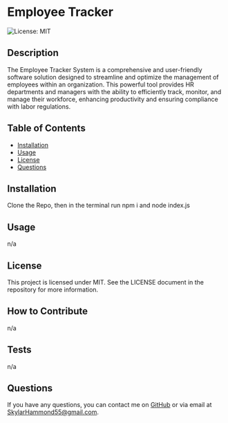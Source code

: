 # Employee Tracker
![License: MIT](https://img.shields.io/badge/License-MIT-blue.svg)

## Description
The Employee Tracker System is a comprehensive and user-friendly software solution designed to streamline and optimize the management of employees within an organization. This powerful tool provides HR departments and managers with the ability to efficiently track, monitor, and manage their workforce, enhancing productivity and ensuring compliance with labor regulations.

## Table of Contents
- [Installation](#installation)
- [Usage](#usage)
- [License](#license)
- [Questions](#questions)

## Installation
Clone the Repo, then in the terminal run npm i and node index.js 

## Usage
n/a

## License
This project is licensed under MIT. See the LICENSE document in the repository for more information.

## How to Contribute
n/a

## Tests
n/a

## Questions
If you have any questions, you can contact me on [GitHub](https://github.com/SkylarHammond55) or via email at SkylarHammond55@gmail.com.